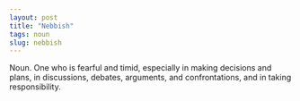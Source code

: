 ```yaml
---
layout: post
title: "Nebbish"
tags: noun
slug: nebbish
---
```

Noun. One who is fearful and timid, especially in making decisions and plans, in discussions, debates, arguments, and confrontations, and in taking responsibility.
